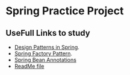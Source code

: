 # Spring Practice Project

## UseFull Links to study

* [Design Patterns in Spring](https://www.baeldung.com/spring-framework-design-patterns).
* [Spring Factory Pattern](https://kurular4.medium.com/spring-boot-implementing-factory-pattern-45796f31f36c).
* [Spring Bean Annotations](https://www.baeldung.com/spring-bean-annotations)
* [ReadMe file](https://www.geeksforgeeks.org/what-is-readme-md-file/)